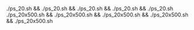 ./ps_20.sh && ./ps_20.sh && ./ps_20.sh && ./ps_20.sh && ./ps_20.sh
./ps_20x500.sh && ./ps_20x500.sh && ./ps_20x500.sh && ./ps_20x500.sh && ./ps_20x500.sh

